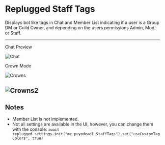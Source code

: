 # Replugged Staff Tags

Displays bot like tags in Chat and Member List indicating if a user is a Group DM or Guild Owner,
and depending on the users permissions Admin, Mod, or Staff.

---

Chat Preview

![Chat](https://i.imgur.com/6NwdauH.png)

Crown Mode

![Crowns](https://i.imgur.com/JUpp25w.png)

## ![Crowns2](https://i.imgur.com/ZzEIbRY.png)

## Notes

- Member List is not implemented.
- Not all settings are available in the UI, however, you can change them with the console:
  `await replugged.settings.init("me.puyodead1.StaffTags").set("useCustomTagColors", true)`
